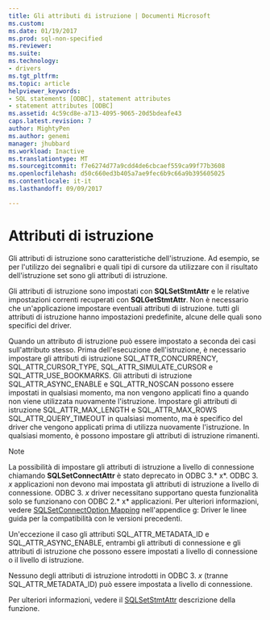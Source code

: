```yaml
---
title: Gli attributi di istruzione | Documenti Microsoft
ms.custom: 
ms.date: 01/19/2017
ms.prod: sql-non-specified
ms.reviewer: 
ms.suite: 
ms.technology:
- drivers
ms.tgt_pltfrm: 
ms.topic: article
helpviewer_keywords:
- SQL statements [ODBC], statement attributes
- statement attributes [ODBC]
ms.assetid: 4c59cd8e-a713-4095-9065-20d5bdeafe43
caps.latest.revision: 7
author: MightyPen
ms.author: genemi
manager: jhubbard
ms.workload: Inactive
ms.translationtype: MT
ms.sourcegitcommit: f7e6274d77a9cdd4de6cbcaef559ca99f77b3608
ms.openlocfilehash: d50c660ed3b405a7ae9fec6b9c66a9b395605025
ms.contentlocale: it-it
ms.lasthandoff: 09/09/2017

---
```

# <a name="statement-attributes"></a>Attributi di istruzione
Gli attributi di istruzione sono caratteristiche dell'istruzione. Ad esempio, se per l'utilizzo dei segnalibri e quali tipi di cursore da utilizzare con il risultato dell'istruzione set sono gli attributi di istruzione.  
  
 Gli attributi di istruzione sono impostati con **SQLSetStmtAttr** e le relative impostazioni correnti recuperati con **SQLGetStmtAttr**. Non è necessario che un'applicazione impostare eventuali attributi di istruzione. tutti gli attributi di istruzione hanno impostazioni predefinite, alcune delle quali sono specifici del driver.  
  
 Quando un attributo di istruzione può essere impostato a seconda dei casi sull'attributo stesso. Prima dell'esecuzione dell'istruzione, è necessario impostare gli attributi di istruzione SQL_ATTR_CONCURRENCY, SQL_ATTR_CURSOR_TYPE, SQL_ATTR_SIMULATE_CURSOR e SQL_ATTR_USE_BOOKMARKS. Gli attributi di istruzione SQL_ATTR_ASYNC_ENABLE e SQL_ATTR_NOSCAN possono essere impostati in qualsiasi momento, ma non vengono applicati fino a quando non viene utilizzata nuovamente l'istruzione. Impostare gli attributi di istruzione SQL_ATTR_MAX_LENGTH e SQL_ATTR_MAX_ROWS SQL_ATTR_QUERY_TIMEOUT in qualsiasi momento, ma è specifico del driver che vengono applicati prima di utilizza nuovamente l'istruzione. In qualsiasi momento, è possono impostare gli attributi di istruzione rimanenti.  
  
> [!NOTE]  
>  La possibilità di impostare gli attributi di istruzione a livello di connessione chiamando **SQLSetConnectAttr** è stato deprecato in ODBC 3.* x*. ODBC 3. *x* applicazioni non devono mai impostata gli attributi di istruzione a livello di connessione. ODBC 3. *x* driver necessitano supportano questa funzionalità solo se funzionano con ODBC 2.* x* applicazioni. Per ulteriori informazioni, vedere [SQLSetConnectOption Mapping](../../../odbc/reference/appendixes/sqlsetconnectoption-mapping.md) nell'appendice g: Driver le linee guida per la compatibilità con le versioni precedenti.  
>   
>  Un'eccezione il caso gli attributi SQL_ATTR_METADATA_ID e SQL_ATTR_ASYNC_ENABLE, entrambi gli attributi di connessione e gli attributi di istruzione che possono essere impostati a livello di connessione o il livello di istruzione.  
>   
>  Nessuno degli attributi di istruzione introdotti in ODBC 3. *x* (tranne SQL_ATTR_METADATA_ID) può essere impostata a livello di connessione.  
  
 Per ulteriori informazioni, vedere il [SQLSetStmtAttr](../../../odbc/reference/syntax/sqlsetstmtattr-function.md) descrizione della funzione.

